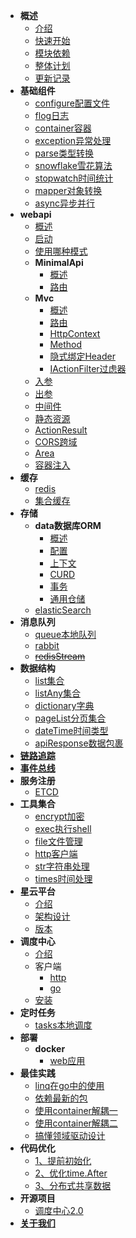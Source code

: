 * **概述**
    * [介绍](README.md "介绍")
    * [快速开始](overview/quickStart.md "快速开始")
    * [模块依赖](overview/module.md "模块依赖")
    * [整体计划](overview/plan.md "整体计划")
    * [更新记录](overview/version.md "更新记录")
* **基础组件**
  * [configure配置文件](basic/configure.md "配置文件")
  * [flog日志](basic/flog.md "日志")
  * [container容器](basic/container.md "IOC容器")
  * [exception异常处理](basic/exception.md "异常处理")
  * [parse类型转换](basic/parse.md "类型转换")
  * [snowflake雪花算法](basic/snowflake.md "雪花算法")
  * [stopwatch时间统计](basic/stopwatch.md "时间统计")
  * [mapper对象转换](basic/mapper.md "对象转换")
  * [async异步并行](basic/async.md "异步并行")
* **webapi**
  * [概述](web/webapi/overview.md "概述")
  * [启动](web/webapi/statup.md "启动")
  * [使用哪种模式](web/webapi/useMode.md "使用哪种模式")
  * **MinimalApi**
    * [概述](web/webapi/minimalApi/overview.md "概述")
    * [路由](web/webapi/minimalApi/route.md "MinimalApi")
  * **Mvc**
    * [概述](web/webapi/mvc/overview.md "概述")
    * [路由](web/webapi/mvc/route.md "路由")
    * [HttpContext](web/webapi/mvc/httpContext.md "HttpContext上下文")
    * [Method](web/webapi/mvc/method.md "Method")
    * [隐式绑定Header](web/webapi/mvc/bindHeader.md "隐式绑定Header")
    * [IActionFilter过虑器](web/webapi/mvc/actionFilter.md "IActionFilter过虑器")
  * [入参](web/webapi/requestParams.md "入参")
  * [出参](web/webapi/responseParams.md "出参")
  * [中间件](web/webapi/middleware.md "中间件")
  * [静态资源](web/webapi/staticFile.md "静态资源")
  * [ActionResult](web/webapi/actionResult.md "ActionResult")
  * [CORS跨域](web/webapi/cors.md "CORS跨域")
  * [Area](web/webapi/area.md "Area")
  * [容器注入](web/webapi/container.md "容器注入")
* **缓存**
  * [redis](cache/redis.md "redis")
  * [集合缓存](cache/cache.md "集合缓存")
* **存储**
  * **data数据库ORM**
    * [概述](store/data/overview.md "概述")
    * [配置](store/data/config.md "配置")
    * [上下文](store/data/context.md "上下文")
    * [CURD](store/data/curd.md "插入记录")
    * [事务](store/data/transaction.md "事务")
    * [通用仓储](store/data/repository.md "通用仓储")
  * [elasticSearch](store/elasticSearch.md "elasticSearch")
* **消息队列**
  * [queue本地队列](mq/queue.md "本地队列")
  * [rabbit](mq/rabbit.md "rabbit")
  * ~~[redisStream](mq/redisStream.md "redisStream")~~
* **数据结构**
  * [list集合](dataStructure/list.md "list集合")
  * [listAny集合](dataStructure/listAny.md "listAny集合")
  * [dictionary字典](dataStructure/dictionary.md "字典")
  * [pageList分页集合](dataStructure/pageList.md "pageList分页集合")
  * [dateTime时间类型](dataStructure/dateTime.md "时间类型")
  * [apiResponse数据包裹](dataStructure/apiResponse.md "Api类型")
* [**链路追踪**](other/linkTrack.md "链路追踪")
* [**事件总线**](other/eventBus.md "事件总线")
* **服务注册**
  * [ETCD](distributed/etcd.md "encrypt加密")
* **工具集合**
  * [encrypt加密](other/utils/encrypt.md "encrypt加密")
  * [exec执行shell](other/utils/exec.md "exec执行shell")
  * [file文件管理](other/utils/file.md "file文件管理")
  * [http客户端](other/utils/http.md "http客户端")
  * [str字符串处理](other/utils/str.md "str字符串处理")
  * [times时间处理](other/utils/times.md "times时间处理")
* **星云平台**
  * [介绍](devops/overview.md "介绍")
  * [架构设计](devops/architecture.md "架构设计")
  * [版本](devops/version.md "版本")
* **调度中心**
  * [介绍](fSchedule/overview.md "介绍")
  * 客户端
    * [http](fSchedule/client/http.md "http协议")
    * [go](fSchedule/client/go.md "go客户端")
  * [安装](fSchedule/setup.md "安装")
* **定时任务**
  * [tasks本地调度](task/tasks.md "tasks本地调度")
* **部署**
  * **docker**
    * [web应用](deploy/docker.web.md "web应用")
* **最佳实践**
  * [linq在go中的使用](practices/1.md "linq在go中的使用")
  * [依赖最新的包](practices/2.md "依赖最新的包")
  * [使用container解耦一](practices/3.md "使用container解耦一")
  * [使用container解耦二](practices/4.md "使用container解耦二")
  * [搞懂领域驱动设计](practices/5.md "搞懂领域驱动设计")
* **代码优化**
  * [1、提前初始化](optimization/1.md "1、提前初始化")
  * [2、优化time.After](optimization/2.md "2、优化time.After")
  * [3、分布式共享数据](optimization/3.md "3、分布式共享数据")
* **开源项目**
  * [调度中心2.0](https://github.com/FSchedule/FSchedule)
* [**关于我们**](aboutus.md "关于我们")